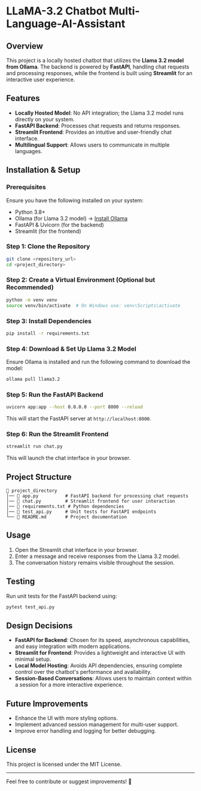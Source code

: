 # LLaMA-3.2 Chatbot Multi-Language-AI-Assistant


## Overview
This project is a locally hosted chatbot that utilizes the **Llama 3.2 model from Ollama**. The backend is powered by **FastAPI**, handling chat requests and processing responses, while the frontend is built using **Streamlit** for an interactive user experience.

## Features
- **Locally Hosted Model**: No API integration; the Llama 3.2 model runs directly on your system.
- **FastAPI Backend**: Processes chat requests and returns responses.
- **Streamlit Frontend**: Provides an intuitive and user-friendly chat interface.
- **Multilingual Support**: Allows users to communicate in multiple languages.

## Installation & Setup

### Prerequisites
Ensure you have the following installed on your system:
- Python 3.8+
- Ollama (for Llama 3.2 model) → [Install Ollama](https://ollama.ai/)
- FastAPI & Uvicorn (for the backend)
- Streamlit (for the frontend)

### Step 1: Clone the Repository
```bash
git clone <repository_url>
cd <project_directory>
```

### Step 2: Create a Virtual Environment (Optional but Recommended)
```bash
python -m venv venv
source venv/bin/activate  # On Windows use: venv\Scripts\activate
```

### Step 3: Install Dependencies
```bash
pip install -r requirements.txt
```

### Step 4: Download & Set Up Llama 3.2 Model
Ensure Ollama is installed and run the following command to download the model:
```bash
ollama pull llama3.2
```

### Step 5: Run the FastAPI Backend
```bash
uvicorn app:app --host 0.0.0.0 --port 8000 --reload
```
This will start the FastAPI server at `http://localhost:8000`.

### Step 6: Run the Streamlit Frontend
```bash
streamlit run chat.py
```
This will launch the chat interface in your browser.

## Project Structure
```
📁 project_directory
│── 📄 app.py          # FastAPI backend for processing chat requests
│── 📄 chat.py         # Streamlit frontend for user interaction
│── 📄 requirements.txt # Python dependencies
│── 📄 test_api.py     # Unit tests for FastAPI endpoints
└── 📄 README.md       # Project documentation
```

## Usage
1. Open the Streamlit chat interface in your browser.
2. Enter a message and receive responses from the Llama 3.2 model.
3. The conversation history remains visible throughout the session.

## Testing
Run unit tests for the FastAPI backend using:
```bash
pytest test_api.py
```

## Design Decisions
- **FastAPI for Backend**: Chosen for its speed, asynchronous capabilities, and easy integration with modern applications.
- **Streamlit for Frontend**: Provides a lightweight and interactive UI with minimal setup.
- **Local Model Hosting**: Avoids API dependencies, ensuring complete control over the chatbot's performance and availability.
- **Session-Based Conversations**: Allows users to maintain context within a session for a more interactive experience.

## Future Improvements
- Enhance the UI with more styling options.
- Implement advanced session management for multi-user support.
- Improve error handling and logging for better debugging.

## License
This project is licensed under the MIT License.

---
Feel free to contribute or suggest improvements! 🚀

